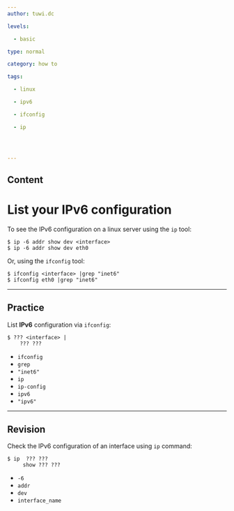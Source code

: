 ```yaml
---
author: tuwi.dc

levels:

  - basic

type: normal

category: how to

tags:

  - linux

  - ipv6

  - ifconfig

  - ip




---
```

## Content
# List your IPv6 configuration

To see the IPv6 configuration on a linux server using the `ip` tool:
```
$ ip -6 addr show dev <interface>
$ ip -6 addr show dev eth0
```
Or, using the `ifconfig` tool:
```
$ ifconfig <interface> |grep "inet6"
$ ifconfig eth0 |grep "inet6"
```

---
## Practice

List **IPv6** configuration via `ifconfig`:
```
$ ??? <interface> |
    ??? ???
```


* `ifconfig`
* `grep`
* `"inet6"`
* `ip`
* `ip-config`
* `ipv6`
* `"ipv6"`

---
## Revision

Check the IPv6 configuration of an interface using `ip` command:
```
$ ip  ??? ???
     show ??? ???
```

* `-6`
* `addr`
* `dev`
* `interface_name`

